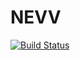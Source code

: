 # NEVV

[![Build Status](https://travis-ci.org/dedis/student_17_evoting.svg?branch=master)](https://travis-ci.org/dedis/student_17_evoting)